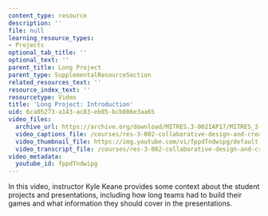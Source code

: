 ```yaml
---
content_type: resource
description: ''
file: null
learning_resource_types:
- Projects
optional_tab_title: ''
optional_text: ''
parent_title: Long Project
parent_type: SupplementalResourceSection
related_resources_text: ''
resource_index_text: ''
resourcetype: Video
title: 'Long Project: Introduction'
uid: 6ca05273-a143-ac83-eb85-bcb806e3aa65
video_files:
  archive_url: https://archive.org/download/MITRES.3-002IAP17/MITRES_3-002IAP17_Long_Project_0_300k.mp4
  video_captions_file: /courses/res-3-002-collaborative-design-and-creative-expression-with-arduino-microcontrollers-january-iap-2017/7efc0adcc2755c64967d8bc04c6b6ad2_fppdTndwipg.vtt
  video_thumbnail_file: https://img.youtube.com/vi/fppdTndwipg/default.jpg
  video_transcript_file: /courses/res-3-002-collaborative-design-and-creative-expression-with-arduino-microcontrollers-january-iap-2017/d67239d047c60c95b36f010ada7675b1_fppdTndwipg.pdf
video_metadata:
  youtube_id: fppdTndwipg
---
```


In this video, instructor Kyle Keane provides some context about the student projects and presentations, including how long teams had to build their games and what information they should cover in the presentations.